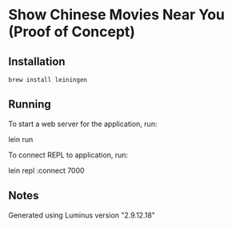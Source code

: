 # Show Chinese Movies Near You (Proof of Concept)

## Installation

```
brew install leiningen
```

## Running

To start a web server for the application, run:

  lein run

To connect REPL to application, run:

  lein repl :connect 7000

## Notes

Generated using Luminus version "2.9.12.18"
